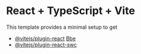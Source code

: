 # React + TypeScript + Vite
This template provides a minimal setup to get
- [@vitejs/plugin-react](https://github.com/vitejs/vite-plugin-react/blob/main/packagesplugin-react/EM.d) [Bbe](htps:/babeljs.o) 
- [@vitejs/plugin-react-swc](https://github.com/vitejs/vite-plugin-react-swc) 
